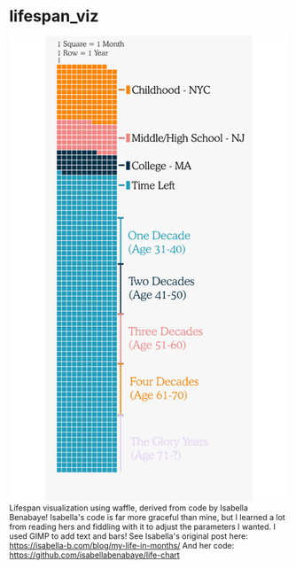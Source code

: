 # lifespan_viz
![viz](https://github.com/xndrmcw/lifespan_viz/blob/main/life_in_months_final.png)
Lifespan visualization using waffle, derived from code by Isabella Benabaye! Isabella's code is far more graceful than mine, but I learned a lot from reading hers and fiddling with it to adjust the parameters I wanted. I used GIMP to add text and bars!
See Isabella's original post here: https://isabella-b.com/blog/my-life-in-months/
And her code: https://github.com/isabellabenabaye/life-chart

